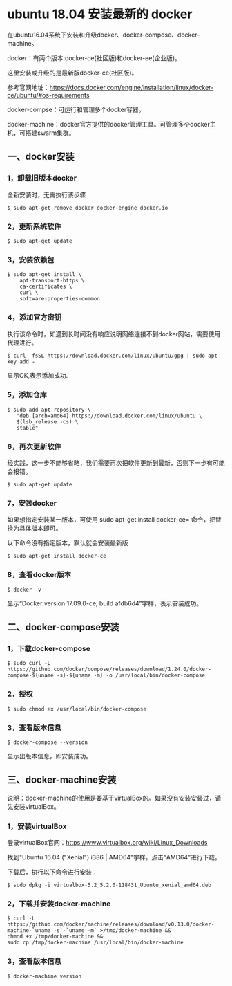 # ubuntu 18.04 安装最新的 docker
在ubuntu16.04系统下安装和升级docker、docker-compose、docker-machine。

docker：有两个版本:docker-ce(社区版)和docker-ee(企业版)。

这里安装或升级的是最新版docker-ce(社区版)。

参考官网地址：https://docs.docker.com/engine/installation/linux/docker-ce/ubuntu/#os-requirements

docker-compse：可运行和管理多个docker容器。

docker-machine：docker官方提供的docker管理工具。可管理多个docker主机，可搭建swarm集群。

## 一、docker安装

### 1，卸载旧版本docker

全新安装时，无需执行该步骤

`$ sudo apt-get remove docker docker-engine docker.io`

### 2，更新系统软件

`$ sudo apt-get update`

### 3，安装依赖包
```
$ sudo apt-get install \
    apt-transport-https \
    ca-certificates \
    curl \
    software-properties-common
```
### 4，添加官方密钥

执行该命令时，如遇到长时间没有响应说明网络连接不到docker网站，需要使用代理进行。

`$ curl -fsSL https://download.docker.com/linux/ubuntu/gpg | sudo apt-key add -`

显示OK,表示添加成功.

### 5，添加仓库
```
$ sudo add-apt-repository \
   "deb [arch=amd64] https://download.docker.com/linux/ubuntu \
   $(lsb_release -cs) \
   stable"
```
### 6，再次更新软件

经实践，这一步不能够省略，我们需要再次把软件更新到最新，否则下一步有可能会报错。

`$ sudo apt-get update`

### 7，安装docker

如果想指定安装某一版本，可使用 sudo apt-get install docker-ce=<VERSION>  命令，把<VERSION>替换为具体版本即可。

以下命令没有指定版本，默认就会安装最新版

`$ sudo apt-get install docker-ce`

### 8，查看docker版本

`$ docker -v`

显示“Docker version 17.09.0-ce, build afdb6d4”字样，表示安装成功。

## 二、docker-compose安装

### 1，下载docker-compose

`$ sudo curl -L https://github.com/docker/compose/releases/download/1.24.0/docker-compose-${uname -s}-${uname -m} -o /usr/local/bin/docker-compose`

### 2，授权

`$ sudo chmod +x /usr/local/bin/docker-compose`

### 3，查看版本信息

`$ docker-compose --version`

显示出版本信息，即安装成功。
## 三、docker-machine安装

说明：docker-machine的使用是要基于virtualBox的。如果没有安装安装过，请先安装virtualBox。

### 1，安装virtualBox

登录virtualBox官网：https://www.virtualbox.org/wiki/Linux_Downloads

找到"Ubuntu 16.04 ("Xenial")  i386 |  AMD64"字样，点击“AMD64”进行下载。

下载后，执行以下命令进行安装：

`$ sudo dpkg -i virtualbox-5.2_5.2.0-118431_Ubuntu_xenial_amd64.deb`

### 2，下载并安装docker-machine
```
$ curl -L https://github.com/docker/machine/releases/download/v0.13.0/docker-machine-`uname -s`-`uname -m` >/tmp/docker-machine &&
chmod +x /tmp/docker-machine &&
sudo cp /tmp/docker-machine /usr/local/bin/docker-machine
```
### 3，查看版本信息

`$ docker-machine version`
